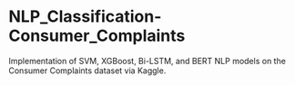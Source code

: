 # NLP_Classification-Consumer_Complaints
Implementation of SVM, XGBoost, Bi-LSTM, and BERT NLP models on the Consumer Complaints dataset via Kaggle.
